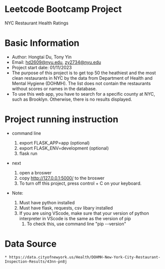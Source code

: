# Leetcode Bootcamp Project
NYC Restaurant Health Ratings

# Basic Information
* Author: Hongtai Du, Tony Yin
* Email: hd2609@nyu.edu, zy2734@nyu.edu
* Project start date: 01/11/2023
* The purpose of this project is to get top 50 the heathiest and the most clean restaurants in NYC by the data from Department of Health and Mental Hygiene (DOHMH). The list does not contain the restaurants without scores or names in the database.
* To use this web app, you have to search for a specific county at NYC, such as Brooklyn. Otherwise, there is no results displayed.

# Project running instruction
* command line
    1. export FLASK_APP=app (optional)
    2. export FLASK_ENV=development (optional)
    3. flask run 
* next
    1. open a broswer
    2. copy http://127.0.0.1:5000/ to the broswer
    3. To turn off this project, press control + C on your keyboard.

* Note:
    1. Must have python installed
    2. Must have flask, requests, csv libary installed
    3. If you are using VScode, make sure that your version of python interpreter in VScode is the same as the version of pip
        1. To check this, use command line "pip --version"

# Data Source
    * https://data.cityofnewyork.us/Health/DOHMH-New-York-City-Restaurant-Inspection-Results/43nn-pn8j